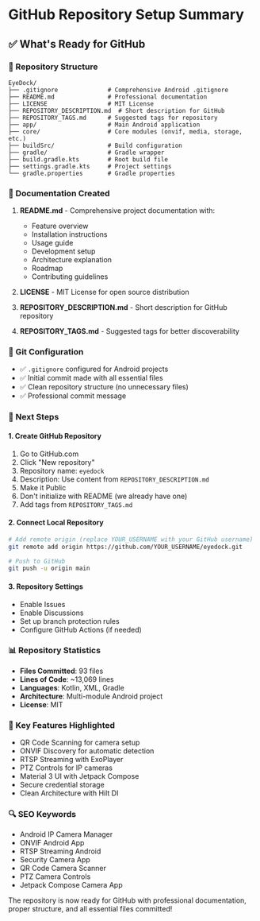 # GitHub Repository Setup Summary

## ✅ What's Ready for GitHub

### 📁 Repository Structure
```
EyeDock/
├── .gitignore              # Comprehensive Android .gitignore
├── README.md               # Professional documentation
├── LICENSE                 # MIT License
├── REPOSITORY_DESCRIPTION.md  # Short description for GitHub
├── REPOSITORY_TAGS.md      # Suggested tags for repository
├── app/                    # Main Android application
├── core/                   # Core modules (onvif, media, storage, etc.)
├── buildSrc/               # Build configuration
├── gradle/                 # Gradle wrapper
├── build.gradle.kts        # Root build file
├── settings.gradle.kts     # Project settings
└── gradle.properties       # Gradle properties
```

### 📝 Documentation Created
1. **README.md** - Comprehensive project documentation with:
   - Feature overview
   - Installation instructions
   - Usage guide
   - Development setup
   - Architecture explanation
   - Roadmap
   - Contributing guidelines

2. **LICENSE** - MIT License for open source distribution

3. **REPOSITORY_DESCRIPTION.md** - Short description for GitHub repository

4. **REPOSITORY_TAGS.md** - Suggested tags for better discoverability

### 🔧 Git Configuration
- ✅ `.gitignore` configured for Android projects
- ✅ Initial commit made with all essential files
- ✅ Clean repository structure (no unnecessary files)
- ✅ Professional commit message

### 🚀 Next Steps

#### 1. Create GitHub Repository
1. Go to GitHub.com
2. Click "New repository"
3. Repository name: `eyedock`
4. Description: Use content from `REPOSITORY_DESCRIPTION.md`
5. Make it Public
6. Don't initialize with README (we already have one)
7. Add tags from `REPOSITORY_TAGS.md`

#### 2. Connect Local Repository
```bash
# Add remote origin (replace YOUR_USERNAME with your GitHub username)
git remote add origin https://github.com/YOUR_USERNAME/eyedock.git

# Push to GitHub
git push -u origin main
```

#### 3. Repository Settings
- Enable Issues
- Enable Discussions
- Set up branch protection rules
- Configure GitHub Actions (if needed)

### 📊 Repository Statistics
- **Files Committed**: 93 files
- **Lines of Code**: ~13,069 lines
- **Languages**: Kotlin, XML, Gradle
- **Architecture**: Multi-module Android project
- **License**: MIT

### 🎯 Key Features Highlighted
- QR Code Scanning for camera setup
- ONVIF Discovery for automatic detection
- RTSP Streaming with ExoPlayer
- PTZ Controls for IP cameras
- Material 3 UI with Jetpack Compose
- Secure credential storage
- Clean Architecture with Hilt DI

### 🔍 SEO Keywords
- Android IP Camera Manager
- ONVIF Android App
- RTSP Streaming Android
- Security Camera App
- QR Code Camera Scanner
- PTZ Camera Controls
- Jetpack Compose Camera App

The repository is now ready for GitHub with professional documentation, proper structure, and all essential files committed!
